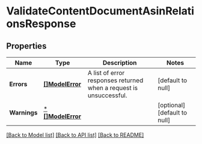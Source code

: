 # ValidateContentDocumentAsinRelationsResponse

## Properties
Name | Type | Description | Notes
------------ | ------------- | ------------- | -------------
**Errors** | [**[]ModelError**](Error.md) | A list of error responses returned when a request is unsuccessful. | [default to null]
**Warnings** | [***[]ModelError**](array.md) |  | [optional] [default to null]

[[Back to Model list]](../README.md#documentation-for-models) [[Back to API list]](../README.md#documentation-for-api-endpoints) [[Back to README]](../README.md)

